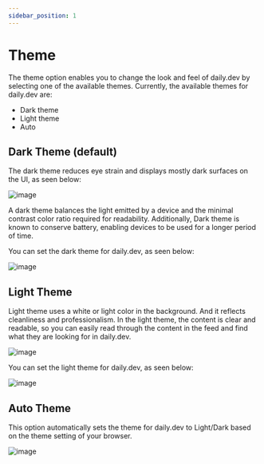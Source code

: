 ```yaml
---
sidebar_position: 1
---
```


# Theme

The theme option enables you to change the look and feel of daily.dev by selecting one of the available themes. Currently, the available themes for daily.dev are:

* Dark theme
* Light theme
* Auto 

## Dark Theme (default)

The dark theme reduces eye strain and displays mostly dark surfaces on the UI, as seen below:

![image](https://github.com/dailydotdev/docs/assets/18360871/6916a1da-db83-41a7-8a6c-590bc7d99b5a)

A dark theme balances the light emitted by a device and the minimal contrast color ratio required for readability. Additionally, Dark theme is known to conserve battery, enabling devices to be used for a longer period of time.

You can set the dark theme for daily.dev, as seen below:

![image](https://github.com/dailydotdev/docs/assets/18360871/43e5fae1-02e4-48f8-b218-305e7008bcc0)

## Light Theme

Light theme uses a white or light color in the background. And it reflects cleanliness and professionalism. In the light theme, the content is clear and readable, so you can easily read through the content in the feed and find what they are looking for in daily.dev. 

![image](https://github.com/dailydotdev/docs/assets/18360871/c735a963-21a7-4615-bd08-213641db7dc0)


You can set the light theme for daily.dev, as seen below:

![image](https://github.com/dailydotdev/docs/assets/18360871/64c8e692-1826-4f1f-9b33-9f1250e28f8d)

## Auto Theme

This option automatically sets the theme for daily.dev to Light/Dark based on the theme setting of your browser.

![image](https://github.com/dailydotdev/docs/assets/18360871/8c745869-ed77-40ee-976a-5830c4694ba7)

